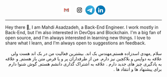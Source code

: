 
<p align='center'>
<a href="mailto:mahdi.asadzadeh.programing@gmail.com"><img height="30" src="img/Gmail.png"></a>&nbsp;&nbsp;
<a href="https://instagram.com/mahdi__asadzadeh"><img height="30" src="img/Instagram.png"></a>
<a href="https://t.me/mahdi_asadzadeh"><img height="30" src="img/Telegram.png"></a>
<a href="https://www.linkedin.com/in/mahdi-asadzadeh/"><img height="30" src="img/Linkedin.png"></a>
</p>

------------------------

<div dir='ltr'>
Hey there 👋,
I am Mahdi Asadzadeh, a Back-End Engineer. I work mostly in Back-End, but I'm also interested in DevOps and Blockchain. I'm a big fan of open source, and I'm always interested in learning new things. I love to share what I learn, and I'm always open to suggestions an feedback.
</div>

<br>

<div dir='rtl'>
سلام ,مهدی اسدزاده هستم,مهندس بک اند. بیشترین فعالیت من در بک اند هست ولی علاقه به دواپس و بلاکچین  نیز دارم. من از طرفداران پر و پا قرص متن باز هستم,  و علاقه به یادگیری چیز های جدید دارم . علاقه به اشتراک گذاری دانشم هستم, گوش شنوا دارم برای پیشنهاد ها و انتقاد ها .
</div>



